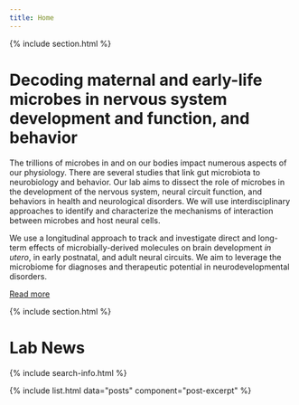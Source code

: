 ```yaml
---
title: Home
---
```

{% include section.html %}
# Decoding maternal and early-life microbes in nervous system development and function, and behavior

The trillions of microbes in and on our bodies impact numerous aspects of our physiology. There are several studies that link gut microbiota to neurobiology and behavior. Our lab aims to dissect the role of microbes in the development of the nervous system, neural circuit function, and behaviors in health and neurological disorders. We will use interdisciplinary approaches to identify and characterize the mechanisms of interaction between microbes and host neural cells. 

We use a longitudinal approach to track and investigate direct and long-term effects of microbially-derived molecules on brain development _in utero_, in early postnatal, and adult neural circuits. We aim to leverage the microbiome for diagnoses and therapeutic potential in neurodevelopmental disorders.

[Read more](research)

{% include section.html %}

# <i class="fas fa-bullhorn"></i>Lab News

{% include search-info.html %}

{% include list.html data="posts" component="post-excerpt" %}